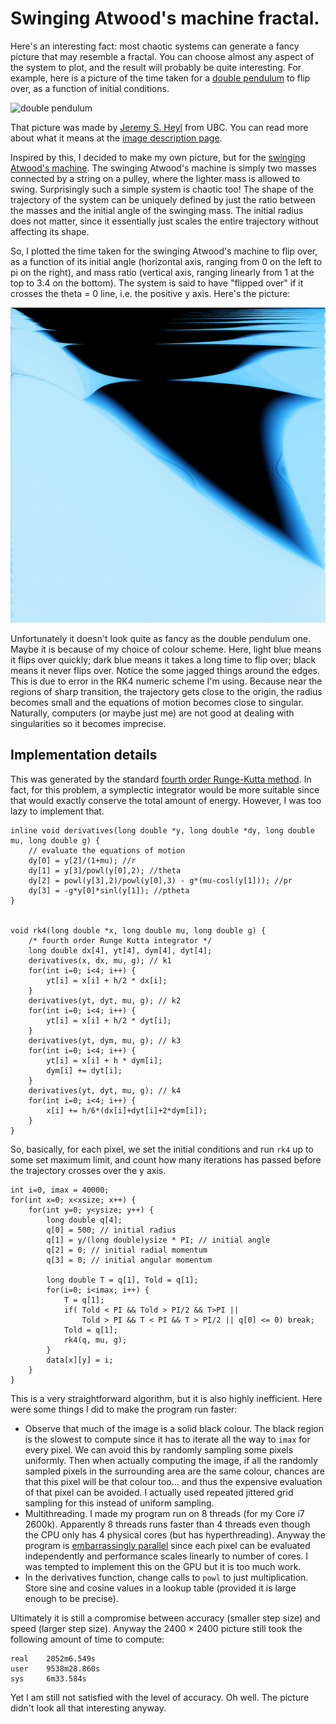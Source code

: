 Swinging Atwood's machine fractal.
=========

Here's an interesting fact: most chaotic systems can generate a fancy picture that may resemble a fractal. You can choose almost any aspect of the system to plot, and the result will probably be quite interesting. For example, here is a picture of the time taken for a [double pendulum](http://en.wikipedia.org/wiki/double_pendulum) to flip over, as a function of initial conditions.

![double pendulum](http://upload.wikimedia.org/wikipedia/commons/8/87/Double_pendulum_flips_graph.png)

That picture was made by [Jeremy S. Heyl](http://www.phas.ubc.ca/~heyl/) from UBC. You can read more about what it means at the [image description page](http://en.wikipedia.org/wiki/File:Double_pendulum_flips_graph.png).

Inspired by this, I decided to make my own picture, but for the [swinging Atwood's machine](http://en.wikipedia.org/wiki/Swinging_Atwood%27s_Machine). The swinging Atwood's machine is simply two masses connected by a string on a pulley, where the lighter mass is allowed to swing. Surprisingly such a simple system is chaotic too! The shape of the trajectory of the system can be uniquely defined by just the ratio between the masses and the initial angle of the swinging mass. The initial radius does not matter, since it essentially just scales the entire trajectory without affecting its shape.

So, I plotted the time taken for the swinging Atwood's machine to flip over, as a function of its initial angle (horizontal axis, ranging from 0 on the left to pi on the right), and mass ratio (vertical axis, ranging linearly from 1 at the top to 3.4 on the bottom). The system is said to have "flipped over" if it crosses the theta = 0 line, i.e. the positive y axis. Here's the picture:

![swinging Atwood's machine](blog/blog/FRACTAL_2400x2400s_small.png)

Unfortunately it doesn't look quite as fancy as the double pendulum one. Maybe it is because of my choice of colour scheme. Here, light blue means it flips over quickly; dark blue means it takes a long time to flip over; black means it never flips over. Notice the some jagged things around the edges. This is due to error in the RK4 numeric scheme I'm using. Because near the regions of sharp transition, the trajectory gets close to the origin, the radius becomes small and the equations of motion becomes close to singular. Naturally, computers (or maybe just me) are not good at dealing with singularities so it becomes imprecise.

Implementation details
------

This was generated by the standard [fourth order Runge-Kutta method](http://en.wikipedia.org/wiki/Runge%E2%80%93Kutta_methods#Common_fourth-order_Runge.E2.80.93Kutta_method). In fact, for this problem, a symplectic integrator would be more suitable since that would exactly conserve the total amount of energy. However, I was too lazy to implement that.

    inline void derivatives(long double *y, long double *dy, long double mu, long double g) {
        // evaluate the equations of motion
        dy[0] = y[2]/(1+mu); //r
        dy[1] = y[3]/powl(y[0],2); //theta
        dy[2] = powl(y[3],2)/powl(y[0],3) - g*(mu-cosl(y[1])); //pr
        dy[3] = -g*y[0]*sinl(y[1]); //ptheta
    }

        
    void rk4(long double *x, long double mu, long double g) {
        /* fourth order Runge Kutta integrator */
        long double dx[4], yt[4], dym[4], dyt[4];
        derivatives(x, dx, mu, g); // k1
        for(int i=0; i<4; i++) {
            yt[i] = x[i] + h/2 * dx[i];
        }
        derivatives(yt, dyt, mu, g); // k2
        for(int i=0; i<4; i++) {
            yt[i] = x[i] + h/2 * dyt[i];
        }
        derivatives(yt, dym, mu, g); // k3
        for(int i=0; i<4; i++) {
            yt[i] = x[i] + h * dym[i];
            dym[i] += dyt[i];
        }
        derivatives(yt, dyt, mu, g); // k4
        for(int i=0; i<4; i++) {
            x[i] += h/6*(dx[i]+dyt[i]+2*dym[i]);
        }
    }

So, basically, for each pixel, we set the initial conditions and run `rk4` up to some set maximum limit, and count how many iterations has passed before the trajectory crosses over the y axis.

    int i=0, imax = 40000;
    for(int x=0; x<xsize; x++) {
        for(int y=0; y<ysize; y++) {
            long double q[4];
            q[0] = 500; // initial radius
            q[1] = y/(long double)ysize * PI; // initial angle
            q[2] = 0; // initial radial momentum
            q[3] = 0; // initial angular momentum

            long double T = q[1], Told = q[1];
            for(i=0; i<imax; i++) {
                T = q[1];
                if( Told < PI && Told > PI/2 && T>PI || 
                    Told > PI && T < PI && T > PI/2 || q[0] <= 0) break;
                Told = q[1];
                rk4(q, mu, g);
            }
            data[x][y] = i;
        }
    }

This is a very straightforward algorithm, but it is also highly inefficient. Here were some things I did to make the program run faster:

* Observe that much of the image is a solid black colour. The black region is the slowest to compute since it has to iterate all the way to `imax` for every pixel. We can avoid this by randomly sampling some pixels uniformly. Then when actually computing the image, if all the randomly sampled pixels in the surrounding area are the same colour, chances are that this pixel will be that colour too... and thus the expensive evaluation of that pixel can be avoided. I actually used repeated jittered grid sampling for this instead of uniform sampling.
* Multithreading. I made my program run on 8 threads (for my Core i7 2600k). Apparently 8 threads runs faster than 4 threads even though the CPU only has 4 physical cores (but has hyperthreading). Anyway the program is [embarrassingly parallel](http://en.wikipedia.org/wiki/embarrassingly_parallel) since each pixel can be evaluated independently and performance scales linearly to number of cores. I was tempted to implement this on the GPU but it is too much work.
* In the derivatives function, change calls to `powl` to just multiplication. Store sine and cosine values in a lookup table (provided it is large enough to be precise).

Ultimately it is still a compromise between accuracy (smaller step size) and speed (larger step size). Anyway the 2400 &times; 2400 picture still took the following amount of time to compute:

    real    2052m6.549s
    user    9538m28.860s
    sys     6m33.584s

Yet I am still not satisfied with the level of accuracy. Oh well. The picture didn't look all that interesting anyway. 
